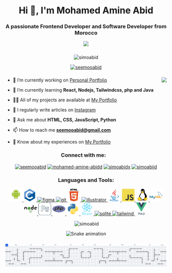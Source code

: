 <h1 align="center">Hi 👋, I'm Mohamed Amine Abid</h1>
<h3 align="center">A passionate Frontend Developer and Software Developer from Morocco</h3>

<div align="center">
  <img height="150" src="https://media.giphy.com/media/M9gbBd9nbDrOTu1Mqx/giphy.gif"  />
</div>


###

<p align="center"> <img src="https://komarev.com/ghpvc/?username=simoabid&label=Profile%20views&color=0e75b6&style=flat" alt="simoabid" /> </p>


<p align="center"> <a href="https://twitter.com/seemooabid" target="blank"><img src="https://img.shields.io/twitter/follow/seemooabid?logo=twitter&style=for-the-badge" alt="seemooabid" /></a> </p>

###
###
<img align="right" height="250" src="https://i.imgflip.com/65efzo.gif"  />

###

- 🔭 I’m currently working on [Personal Portfolio](https://seemoo.netlify.app/)

- 🌱 I’m currently learning **React, Nodejs, Tailwindcss, php and Java**

- 👨‍💻 All of my projects are available at [My Portfolio](https://seemoo.netlify.app/)

- 📝 I regularly write articles on [Instagram](https://www.instagram.com/simoabiid)

- 💬 Ask me about **HTML, CSS, JavaScript, Python**

- 📫 How to reach me **seemooabid@gmail.com**

- 📄 Know about my experiences on [My Portfolio](https://seemoo.netlify.app/)

<h3 align="center">Connect with me:</h3>
<p align="center">
<a href="https://twitter.com/seemooabid" target="blank"><img align="center" src="https://raw.githubusercontent.com/rahuldkjain/github-profile-readme-generator/master/src/images/icons/Social/twitter.svg" alt="seemooabid" height="30" width="40" /></a>
<a href="https://linkedin.com/in/mohamed-amine-abidd" target="blank"><img align="center" src="https://raw.githubusercontent.com/rahuldkjain/github-profile-readme-generator/master/src/images/icons/Social/linked-in-alt.svg" alt="mohamed-amine-abidd" height="30" width="40" /></a>
<a href="https://fb.com/simoabidx" target="blank"><img align="center" src="https://raw.githubusercontent.com/rahuldkjain/github-profile-readme-generator/master/src/images/icons/Social/facebook.svg" alt="simoabidx" height="30" width="40" /></a>
<a href="https://instagram.com/simoabiid" target="blank"><img align="center" src="https://raw.githubusercontent.com/rahuldkjain/github-profile-readme-generator/master/src/images/icons/Social/instagram.svg" alt="simoabiid" height="30" width="40" /></a>
</p>

<h3 align="center">Languages and Tools:</h3>
<p align="center"> <a href="https://developer.android.com" target="_blank" rel="noreferrer"> <img src="https://raw.githubusercontent.com/devicons/devicon/master/icons/android/android-original-wordmark.svg" alt="android" width="40" height="40"/> </a> <a href="https://www.cprogramming.com/" target="_blank" rel="noreferrer"> <img src="https://raw.githubusercontent.com/devicons/devicon/master/icons/c/c-original.svg" alt="c" width="40" height="40"/> </a> <a href="https://www.figma.com/" target="_blank" rel="noreferrer"> <img src="https://www.vectorlogo.zone/logos/figma/figma-icon.svg" alt="figma" width="40" height="40"/> </a> <a href="https://git-scm.com/" target="_blank" rel="noreferrer"> <img src="https://www.vectorlogo.zone/logos/git-scm/git-scm-icon.svg" alt="git" width="40" height="40"/> </a> <a href="https://www.w3.org/html/" target="_blank" rel="noreferrer"> <img src="https://raw.githubusercontent.com/devicons/devicon/master/icons/html5/html5-original-wordmark.svg" alt="html5" width="40" height="40"/> </a> <a href="https://www.adobe.com/in/products/illustrator.html" target="_blank" rel="noreferrer"> <img src="https://www.vectorlogo.zone/logos/adobe_illustrator/adobe_illustrator-icon.svg" alt="illustrator" width="40" height="40"/> </a> <a href="https://www.java.com" target="_blank" rel="noreferrer"> <img src="https://raw.githubusercontent.com/devicons/devicon/master/icons/java/java-original.svg" alt="java" width="40" height="40"/> </a> <a href="https://developer.mozilla.org/en-US/docs/Web/JavaScript" target="_blank" rel="noreferrer"> <img src="https://raw.githubusercontent.com/devicons/devicon/master/icons/javascript/javascript-original.svg" alt="javascript" width="40" height="40"/> </a> <a href="https://www.linux.org/" target="_blank" rel="noreferrer"> <img src="https://raw.githubusercontent.com/devicons/devicon/master/icons/linux/linux-original.svg" alt="linux" width="40" height="40"/> </a> <a href="https://www.mysql.com/" target="_blank" rel="noreferrer"> <img src="https://raw.githubusercontent.com/devicons/devicon/master/icons/mysql/mysql-original-wordmark.svg" alt="mysql" width="40" height="40"/> </a> <a href="https://nodejs.org" target="_blank" rel="noreferrer"> <img src="https://raw.githubusercontent.com/devicons/devicon/master/icons/nodejs/nodejs-original-wordmark.svg" alt="nodejs" width="40" height="40"/> </a> <a href="https://www.photoshop.com/en" target="_blank" rel="noreferrer"> <img src="https://raw.githubusercontent.com/devicons/devicon/master/icons/photoshop/photoshop-line.svg" alt="photoshop" width="40" height="40"/> </a> <a href="https://www.php.net" target="_blank" rel="noreferrer"> <img src="https://raw.githubusercontent.com/devicons/devicon/master/icons/php/php-original.svg" alt="php" width="40" height="40"/> </a> <a href="https://www.python.org" target="_blank" rel="noreferrer"> <img src="https://raw.githubusercontent.com/devicons/devicon/master/icons/python/python-original.svg" alt="python" width="40" height="40"/> </a> <a href="https://reactjs.org/" target="_blank" rel="noreferrer"> <img src="https://raw.githubusercontent.com/devicons/devicon/master/icons/react/react-original-wordmark.svg" alt="react" width="40" height="40"/> </a> <a href="https://www.sqlite.org/" target="_blank" rel="noreferrer"> <img src="https://www.vectorlogo.zone/logos/sqlite/sqlite-icon.svg" alt="sqlite" width="40" height="40"/> </a> <a href="https://tailwindcss.com/" target="_blank" rel="noreferrer"> <img src="https://www.vectorlogo.zone/logos/tailwindcss/tailwindcss-icon.svg" alt="tailwind" width="40" height="40"/> </a> <a href="https://vuejs.org/" target="_blank" rel="noreferrer"> <img src="https://raw.githubusercontent.com/devicons/devicon/master/icons/vuejs/vuejs-original-wordmark.svg" alt="vuejs" width="40" height="40"/> </a> </p>


<p align="center">&nbsp;<img align="center" src="https://github-readme-stats.vercel.app/api?username=simoabid&show_icons=true&locale=en" alt="simoabid" /></p>

<p align="center"><img src="https://raw.githubusercontent.com/simoabid/simoabid/output/snake.svg" alt="Snake animation" /></p>

###
<p align="center">
<picture>
  <source media="(prefers-color-scheme: dark)" srcset="https://raw.githubusercontent.com/simoabid/simoabid/output/pacman-contribution-graph-dark.svg">
  <source media="(prefers-color-scheme: light)" srcset="https://raw.githubusercontent.com/simoabid/simoabid/output/pacman-contribution-graph.svg">
  <img alt="pacman contribution graph" src="https://raw.githubusercontent.com/simoabid/simoabid/output/pacman-contribution-graph.svg">
</picture>
</p>
